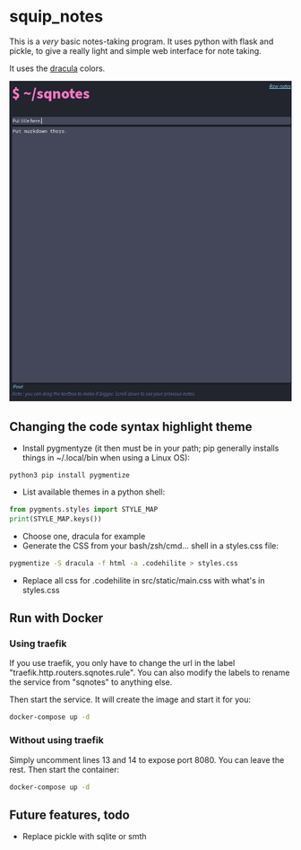 # squip_notes

This is a *very* basic notes-taking program. It uses python with flask and pickle, to give a really light and simple web interface for note taking.

It uses the [dracula](https://github.com/dracula/dracula-theme) colors.

![Screenshot of the application](./squipnotes.png)

## Changing the code syntax highlight theme
* Install pygmentyze (it then must be in your path; pip generally installs things in ~/.local/bin when using a Linux OS): 
```
python3 pip install pygmentize
```
* List available themes in a python shell:
```python
from pygments.styles import STYLE_MAP
print(STYLE_MAP.keys())
```
* Choose one, dracula for example
* Generate the CSS from your bash/zsh/cmd... shell in a styles.css file:
```bash
pygmentize -S dracula -f html -a .codehilite > styles.css
```
* Replace all css for .codehilite in src/static/main.css with what's in styles.css

## Run with Docker
### Using traefik
If you use traefik, you only have to change the url in the label "traefik.http.routers.sqnotes.rule". You can also modify the labels to rename the service from "sqnotes" to anything else.

Then start the service. It will create the image and start it for you:
```bash
docker-compose up -d
```

### Without using traefik
Simply uncomment lines 13 and 14 to expose port 8080. You can leave the rest.
Then start the container:
```bash
docker-compose up -d
```

## Future features, todo
* Replace pickle with sqlite or smth
